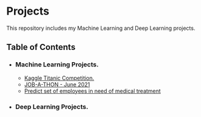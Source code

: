 # Projects
This repository includes my Machine Learning and Deep Learning projects.

## Table of Contents
* ### Machine Learning Projects.
  * [Kaggle Titanic Competition.](https://github.com/MuneshVarma/Projects/tree/master/Titanic)
  * [JOB-A-THON - June 2021](https://github.com/MuneshVarma/Projects/tree/master/JOB-A_THON%20June%202021)
  * [Predict set of employees in need of medical treatment](https://github.com/MuneshVarma/Projects/tree/master/Predict%20set%20of%20employees%20in%20need%20of%20medical%20treatment)

* ### Deep Learning Projects.
 
